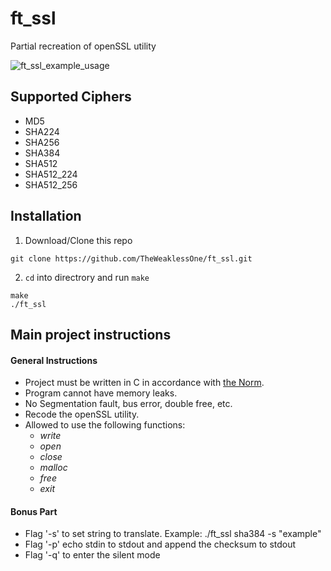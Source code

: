 # ft_ssl

Partial recreation of openSSL utility

![ft_ssl_example_usage](https://i.imgur.com/wKLmJ8m.png)

## Supported Ciphers

* MD5
* SHA224
* SHA256
* SHA384
* SHA512
* SHA512_224
* SHA512_256

## Installation
1. Download/Clone this repo
```
git clone https://github.com/TheWeaklessOne/ft_ssl.git
```
2. `cd` into directrory and run `make`
```
make
./ft_ssl
```
## Main project instructions
#### General Instructions
- Project must be written in C in accordance with [the Norm](https://github.com/R4meau/minishell/blob/master/norme.en.pdf).
- Program cannot have memory leaks.
- No Segmentation fault, bus error, double free, etc.
- Recode the openSSL utility.
- Allowed to use the following functions:
  - *write*
  - *open*
  - *close*
  - *malloc*
  - *free*
  - *exit*
#### Bonus Part
  - Flag '-s' to set string to translate. Example: ./ft_ssl sha384 -s "example"
  - Flag '-p' echo stdin to stdout and append the checksum to stdout
  - Flag '-q' to enter the silent mode

